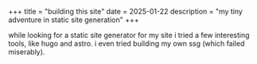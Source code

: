 +++
title = "building this site"
date = 2025-01-22
description = "my tiny adventure in static site generation"
+++

while looking for a static site generator for my site i tried a few interesting
  tools, like hugo and astro. i even tried building my own ssg (which failed
  miserably).

